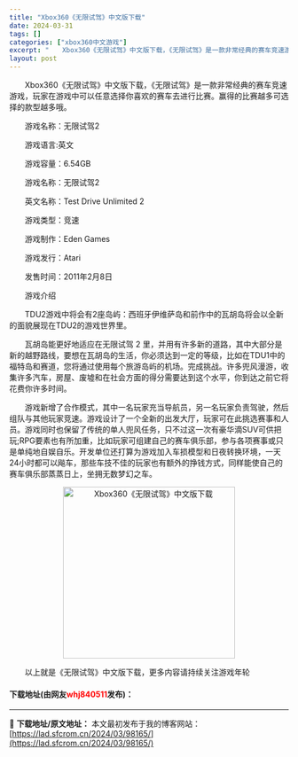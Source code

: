 ```yaml
---
title: "Xbox360《无限试驾》中文版下载"
date: 2024-03-31
tags: []
categories: ["xbox360中文游戏"]
excerpt: "　　Xbox360《无限试驾》中文版下载，《无限试驾》是一款非常经典的赛车竞速游戏，玩家在游戏中可以任意选择你喜欢的赛车去进行比赛。赢得的比赛越多可选择的款型越多哦。 　　游戏名称：无限试驾2 　　游戏语言:英文 　　游戏容量：6.54GB 　　游戏名称：无限试驾2 　　英文名称：Test Driv&hellip;"
layout: post
---
```


 <p>　　Xbox360《无限试驾》中文版下载，《无限试驾》是一款非常经典的赛车竞速游戏，玩家在游戏中可以任意选择你喜欢的赛车去进行比赛。赢得的比赛越多可选择的款型越多哦。</p> <p>　　游戏名称：无限试驾2</p> <p>　　游戏语言:英文</p> <p>　　游戏容量：6.54GB</p> <p>　　游戏名称：无限试驾2</p> <p>　　英文名称：Test Drive Unlimited 2</p> <p>　　游戏类型：竞速</p> <p>　　游戏制作：Eden Games</p> <p>　　游戏发行：Atari</p> <p>　　发售时间：2011年2月8日</p> <p>　　游戏介绍</p> <p>　　TDU2游戏中将会有2座岛屿：西班牙伊维萨岛和前作中的瓦胡岛将会以全新的面貌展现在TDU2的游戏世界里。</p> <p>　　瓦胡岛能更好地适应在无限试驾 2 里，并用有许多新的道路，其中大部分是新的越野路线，要想在瓦胡岛的生活，你必须达到一定的等级，比如在TDU1中的福特岛和赛道，您将通过使用每个旅游岛屿的机场。完成挑战。许多兜风漫游，收集许多汽车，房屋、废墟和在社会方面的得分需要达到这个水平，你到达之前它将花费你许多时间。</p> <p>　　游戏新增了合作模式，其中一名玩家充当导航员，另一名玩家负责驾驶，然后组队与其他玩家竞速。游戏设计了一个全新的出发大厅，玩家可在此挑选赛事和人员。游戏同时也保留了传统的单人兜风任务，只不过这一次有豪华滴SUV可供把玩;RPG要素也有所加重，比如玩家可组建自己的赛车俱乐部，参与各项赛事或只是单纯地自娱自乐。开发单位还打算为游戏加入车损模型和日夜转换环境，一天24小时都可以飚车，那些车技不佳的玩家也有额外的挣钱方式，同样能使自己的赛车俱乐部蒸蒸日上，坐拥无数梦幻之车。</p> <p align="center"><img align="" border="0" src="https://lad.sfcrom.cn/wp-content/uploads/2024/03/20240330_66083de516a9c.jpg" width="310" alt="Xbox360《无限试驾》中文版下载" /></p> <p>　　以上就是《无限试驾》中文版下载，更多内容请持续关注游戏年轮</p> <p><h4>下载地址(由网友<font color="red">whj840511</font>发布)：</h4></p> 

---
📖 **下载地址/原文地址：** 本文最初发布于我的博客网站：[https://lad.sfcrom.cn/2024/03/98165/](https://lad.sfcrom.cn/2024/03/98165/)
